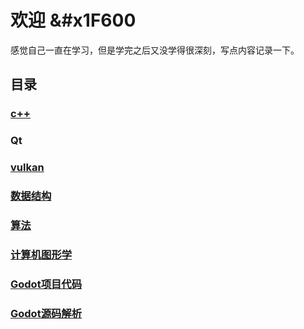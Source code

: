 # 欢迎 &#x1F600

感觉自己一直在学习，但是学完之后又没学得很深刻，写点内容记录一下。
## 目录
### [c++](c++/0目录.md)
### Qt
### [vulkan](Vulkan/index.md)
### [数据结构](DataStruct/index.md)
### [算法](Algorithm/index.md)
### [计算机图形学](ComputerGraphics/index.md)
### [Godot项目代码](Godot/index.md)
### [Godot源码解析](Godot-Source/index.md)
